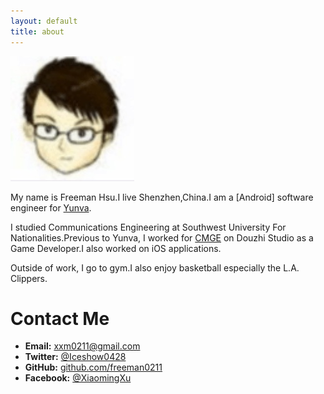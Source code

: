 ```yaml
---
layout: default
title: about
---
```


<span id="about-portrait"><img src="images/about-portrait.png" alt="Portrait of Freeman Hsu" /></span>


My name is Freeman Hsu.I live Shenzhen,China.I am a [Android] software engineer for [Yunva][yunva].

I studied Communications Engineering at Southwest University For Nationalities.Previous to Yunva, I worked for [CMGE][cmge] on Douzhi Studio as a Game Developer.I also worked on iOS applications.

Outside of work, I go to gym.I also enjoy basketball especially the L.A. Clippers.



# Contact Me

* **Email:** xxm0211@gmail.com
* **Twitter:** [@Iceshow0428][twitter]
* **GitHub:** [github.com/freeman0211][github]
* **Facebook:** [@XiaomingXu][facebook]

[yunva]: http://www.yunva.com/
[cmge]: http://www.cmge.com/
[flipboard]: http://flipboard.com/
[aws]: http://aws.amazon.com
[hulu]: http://www.hulu.com
[apple]: http://www.apple.com
[microsoft]: http://www.microsoft.com
[twitter]: http://twitter.com/Iceshow0428
[github]: http://github.com/freeman0211/
[facebook]: https://www.facebook.com/profile.php?id=100004826528571
